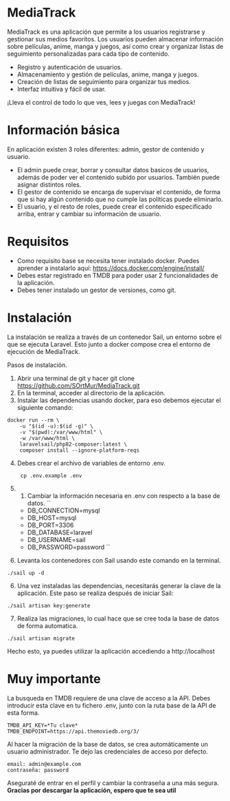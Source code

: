 # MediaTrack

MediaTrack es una aplicación que permite a los usuarios registrarse y gestionar sus medios favoritos. Los usuarios pueden almacenar información sobre películas, anime, manga y juegos, así como crear y organizar listas de seguimiento personalizadas para cada tipo de contenido.

- Registro y autenticación de usuarios.
- Almacenamiento y gestión de películas, anime, manga y juegos.
- Creación de listas de seguimiento para organizar tus medios.
- Interfaz intuitiva y fácil de usar.

¡Lleva el control de todo lo que ves, lees y juegas con MediaTrack! 


# Información básica

En aplicación existen 3 roles diferentes: admin, gestor de contenido y usuario.

- El admin puede crear, borrar y consultar datos basicos de usuarios, además de poder ver el contenido subido por usuarios. También puede asignar distintos roles.
- El gestor de contenido se encarga de supervisar el contenido, de forma que si hay algún contenido que no cumple las politicas puede eliminarlo.
- El usuario, y el resto de roles, puede crear el contenido especificado arriba, entrar y cambiar su información de usuario.

# Requisitos
- Como requisito base se necesita tener instalado docker. Puedes aprender a instalarlo aquí: https://docs.docker.com/engine/install/
- Debes estar registrado en TMDB para poder usar 2 funcionalidades de la aplicación.
- Debes tener instalado un gestor de versiones, como git.

# Instalación

La instalación se realiza a través de un contenedor Sail, un entorno sobre el que se ejecuta Laravel. Esto junto a docker compose crea el entorno de ejecución de MediaTrack.

Pasos de instalación.

1. Abrir una terminal de git y hacer git clone https://github.com/SOrtMur/MediaTrack.git
2. En la terminal, acceder al directorio de la aplicación.
3. Instalar las dependencias usando docker, para eso debemos ejecutar el siguiente comando: 
```
docker run --rm \
    -u "$(id -u):$(id -g)" \
    -v "$(pwd):/var/www/html" \
    -w /var/www/html \
    laravelsail/php82-composer:latest \
    composer install --ignore-platform-reqs
```
4. Debes crear el archivo de variables de entorno .env.
   ```
    cp .env.example .env
   ```
4. 1. Cambiar la información necesaria en .env con respecto a la base de datos.
   ``
    - DB_CONNECTION=mysql
    - DB_HOST=mysql
    - DB_PORT=3306
    - DB_DATABASE=laravel
    - DB_USERNAME=sail
    - DB_PASSWORD=password
   ``
   
5. Levanta los contenedores con Sail usando este comando en la terminal.
```
./sail up -d
```

6. Una vez instaladas las dependencias, necesitarás generar la clave de la aplicación. Este paso se realiza después de iniciar Sail:
```
./sail artisan key:generate
```

7. Realiza las migraciones, lo cual hace que se cree toda la base de datos de forma automatica.
```
./sail artisan migrate
```

Hecho esto, ya puedes utilizar la aplicación accediendo a http://localhost

# Muy importante

La busqueda en TMDB requiere de una clave de acceso a la API. Debes introducir esta clave en tu fichero .env, junto con la ruta base de la API de esta forma.
```
TMDB_API_KEY=*Tu clave*
TMDB_ENDPOINT=https://api.themoviedb.org/3/
```

Al hacer la migración de la base de datos, se crea automáticamente un usuario administrador. Te dejo las credenciales de acceso por defecto.
```
email: admin@example.com
contraseña: password
```

Aseguraté de entrar en el perfil y cambiar la contraseña a una más segura.
**Gracias por descargar la aplicación, espero que te sea util**